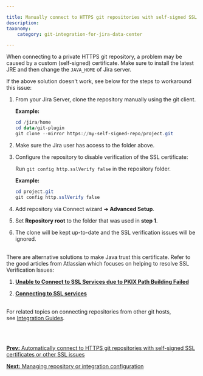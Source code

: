 ```yaml
---

title: Manually connect to HTTPS git repositories with self-signed SSL certificates or other SSL issues
description:
taxonomy:
    category: git-integration-for-jira-data-center

---
```


When connecting to a private HTTPS git repository, a problem may be caused by a custom (self-signed) certificate. Make sure to install the latest JRE and then change the `JAVA_HOME` of Jira server.

If the above solution doesn't work, see below for the steps to workaround this issue:

1.  From your Jira Server, clone the repository manually using the git client.

    **Example:**

    ```powershell
    cd /jira/home
    cd data/git-plugin
    git clone --mirror https://my-self-signed-repo/project.git
    ```

2.  Make sure the Jira user has access to the folder above.

3.  Configure the repository to disable verification of the SSL certificate:

    Run `git config http.sslVerify false` in the repository folder.

    **Example:**

    ```powershell
    cd project.git
    git config http.sslVerify false
    ```

4.  Add repository via Connect wizard ➜ **Advanced Setup**.

5.  Set **Repository root** to the folder that was used in **step 1**.

6.  The clone will be kept up-to-date and the SSL verification issues will be ignored.

<br>
There are alternative solutions to make Java trust this certificate. Refer to the good articles from Atlassian which focuses on helping to resolve SSL Verification Issues:

1.  <a href='https://confluence.atlassian.com/kb/unable-to-connect-to-ssl-services-due-to-pkix-path-building-failed-779355358.html' target='_blank'><b>Unable to Connect to SSL Services due to PKIX Path Building Failed</b></a>

2.  <a href='https://confluence.atlassian.com/jira/connecting-to-ssl-services-117455.html' target='_blank'><b>Connecting to SSL services</b></a>

<br>

<div class="bbb-callout bbb--info">
    <div class="irow">
    <div class="ilogobox">
        <span class="logoimg"></span>
    </div>
    <div class="imsgbox">
        For related topics on connecting repositories from other git hosts, see <a href='/git-integration-for-jira-data-center/integration-guides-gij-self-managed'>Integration Guides</a>.
    </div>
    </div>
</div>
<br>

<p>&nbsp;</p>

[**Prev:** Automatically connect to HTTPS git repositories with self-signed SSL certificates or other SSL issues](/git-integration-for-jira-data-center/automatically-connect-to-HTTPS-git-repositories-with-self-signed-SSL-certificates-or-other-SSL-issues-gij-self-managed)

[**Next:** Managing repository or integration configuration](/git-integration-for-jira-data-center/managing-repository-or-integration-configuration-gij-self-managed)

